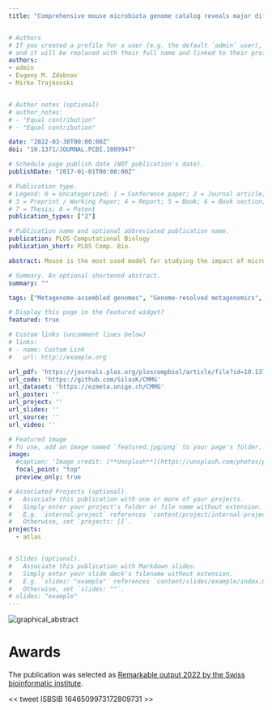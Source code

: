 ```yaml
---
title: "Comprehensive mouse microbiota genome catalog reveals major difference to its human counterpart"


# Authors
# If you created a profile for a user (e.g. the default `admin` user), write the username (folder name) here
# and it will be replaced with their full name and linked to their profile.
authors:
- admin
- Evgeny M. Zdobnov
- Mirko Trajkovski


# Author notes (optional)
# author_notes:
# - "Equal contribution"
# - "Equal contribution"

date: "2022-03-30T00:00:00Z"
doi: "10.1371/JOURNAL.PCBI.1009947"

# Schedule page publish date (NOT publication's date).
publishDate: "2017-01-01T00:00:00Z"

# Publication type.
# Legend: 0 = Uncategorized; 1 = Conference paper; 2 = Journal article;
# 3 = Preprint / Working Paper; 4 = Report; 5 = Book; 6 = Book section;
# 7 = Thesis; 8 = Patent
publication_types: ["2"]

# Publication name and optional abbreviated publication name.
publication: PLOS Computational Biology
publication_short: PLOS Comp. Bio.

abstract: Mouse is the most used model for studying the impact of microbiota on its host, but the rep- ertoire of species from the mouse gut microbiome remains largely unknown. Accordingly, the similarity between human and mouse microbiomes at a low taxonomic level is not clear. We construct a comprehensive mouse microbiota genome (CMMG) catalog by assembling all currently available mouse gut metagenomes and combining them with published refer- ence and metagenome-assembled genomes. The 41’798 genomes cluster into 1’573 spe- cies, of which 78.1% are uncultured, and we discovered 226 new genera, seven new families, and one new order. CMMG enables an unprecedented coverage of the mouse gut microbiome exceeding 86%, increases the mapping rate over four-fold, and allows func- tional microbiota analyses of human and mouse linking them to the driver species. Compar- ing CMMG to microbiota from the unified human gastrointestinal genomes shows an overlap of 62% at the genus but only 10% at the species level, demonstrating that human and mouse gut microbiota are largely distinct. CMMG contains the most comprehensive col- lection of consistently functionally annotated species of the mouse and human microbiome to date, setting the ground for analysis of new and reanalysis of existing datasets at an unprecedented depth.

# Summary. An optional shortened abstract.
summary: ""

tags: ["Metagenome-assembled genomes", "Genome-resolved metagenomics", Metagenomics, Binning, "metagenome-atlas", Virus]

# Display this page in the Featured widget?
featured: true

# Custom links (uncomment lines below)
# links:
# - name: Custom Link
#   url: http://example.org

url_pdf: 'https://journals.plos.org/ploscompbiol/article/file?id=10.1371/journal.pcbi.1009947&type=printable'
url_code: 'https://github.com/SilasK/CMMG'
url_dataset: 'https://ezmeta.unige.ch/CMMG'
url_poster: ''
url_project: ''
url_slides: ''
url_source: ''
url_video: ''

# Featured image
# To use, add an image named `featured.jpg/png` to your page's folder.
image:
  #caption: 'Image credit: [**Unsplash**](https://unsplash.com/photos/pLCdAaMFLTE)'
  focal_point: "top"
  preview_only: true

# Associated Projects (optional).
#   Associate this publication with one or more of your projects.
#   Simply enter your project's folder or file name without extension.
#   E.g. `internal-project` references `content/project/internal-project/index.md`.
#   Otherwise, set `projects: []`.
projects:
  - atlas


# Slides (optional).
#   Associate this publication with Markdown slides.
#   Simply enter your slide deck's filename without extension.
#   E.g. `slides: "example"` references `content/slides/example/index.md`.
#   Otherwise, set `slides: ""`.
# slides: "example"
---
```


![graphical_abstract](graphical_abstract.tiff)


# Awards

The publication was selected as [Remarkable output 2022 by the Swiss bioinformatic institute](https://www.sib.swiss/about/news/10966-sib-remarkable-outputs-2022?utm_content=RO-Zdobnov#genome-catalog).


<< tweet ISBSIB 1646509973172809731 >>
